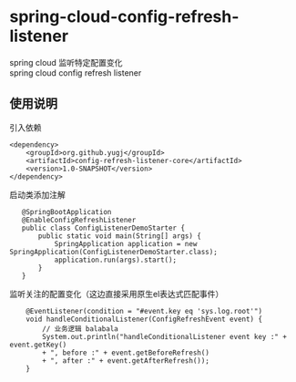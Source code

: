 # spring-cloud-config-refresh-listener 
spring cloud 监听特定配置变化  
spring cloud config refresh listener  

## 使用说明
引入依赖
```
<dependency>
    <groupId>org.github.yugj</groupId>
    <artifactId>config-refresh-listener-core</artifactId>
    <version>1.0-SNAPSHOT</version>
</dependency>
```

启动类添加注解
```
   @SpringBootApplication
   @EnableConfigRefreshListener
   public class ConfigListenerDemoStarter {
       public static void main(String[] args) {
           SpringApplication application = new SpringApplication(ConfigListenerDemoStarter.class);
           application.run(args).start();
       }
   }
```

监听关注的配置变化（这边直接采用原生el表达式匹配事件）
```
    @EventListener(condition = "#event.key eq 'sys.log.root'")
    void handleConditionalListener(ConfigRefreshEvent event) {
        // 业务逻辑 balabala
        System.out.println("handleConditionalListener event key :" + event.getKey()
        + ", before :" + event.getBeforeRefresh()
        + ", after :" + event.getAfterRefresh());
    }
```


